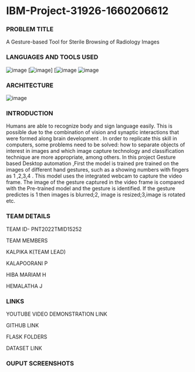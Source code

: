 # IBM-Project-31926-1660206612
### PROBLEM TITLE 
A Gesture-based Tool for Sterile Browsing of Radiology Images
### LANGUAGES AND TOOLS USED
![image](https://user-images.githubusercontent.com/69431196/202851699-3aebf4eb-6293-4c4c-a553-6e3f77eb7614.png) [![image](https://user-images.githubusercontent.com/69431196/202851946-c9d3900d-808c-4593-8d3b-d2e6ee35e52e.png)]
[![image](https://camo.githubusercontent.com/b05c77e5d7c9926b889eb96dd615c5d35550ea3124f3cab6a0a4c8a455518962/68747470733a2f2f75706c6f61642e77696b696d656469612e6f72672f77696b6970656469612f656e2f302f30302f49424d5f576174736f6e5f4c6f676f5f323031372e706e67) ![image](https://user-images.githubusercontent.com/69431196/202851600-9f4614d0-6e20-4cb0-bdf8-cd789bf2c4c4.png)


### ARCHITECTURE
![image](https://user-images.githubusercontent.com/69431196/202851549-6a6a5911-c316-45e0-9635-4ed1eec197e3.png)


### INTRODUCTION
Humans are able to recognize body and sign language easily.
This is possible due to the combination of vision and synaptic interactions that were formed along brain development . 
In order to replicate this skill in computers, some problems need to be solved: how to separate objects of interest in images and which image capture technology and classification technique are more appropriate, among others.
In this project Gesture based Desktop automation ,First the model is trained pre trained on the images of different hand gestures, such as a showing numbers with fingers as 1 ,2,3,4 .
This model uses the integrated webcam to capture the video frame.
The image of the gesture captured in the video frame is compared with  the Pre-trained model and the gesture is identified.
If the gesture predictes is 1 then images is blurred;2, image is resized;3,image is rotated etc.

### TEAM DETAILS 

TEAM ID- PNT2022TMID15252

TEAM MEMBERS

KALPIKA K(TEAM LEAD)

KALAPOORANI P

HIBA MARIAM H

HEMALATHA J

### LINKS

 YOUTUBE VIDEO DEMONSTRATION LINK

 GITHUB LINK

 FLASK FOLDERS

 DATASET LINK
 
 ### OUPUT SCREENSHOTS

